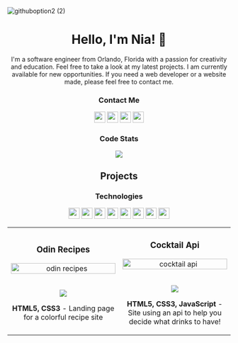 <!--HEADER-->
![githuboption2 (2)](https://user-images.githubusercontent.com/83649458/168452269-4871297a-7858-4af3-9209-c5f90d63b41e.png)
<h1 align="center">Hello, I'm Nia! 👋</h1>
<p align="center">I'm a software engineer from Orlando, Florida with a passion for creativity and education. Feel free to take a look at my latest projects. I am currently available for new opportunities. If you need a web developer or a website made, please feel free to contact me.</p>

<!-- SOCIALS -->
<h3 align="center">Contact Me</h3>
<p align="center">
  <a href="https://nialabrette.com" target="_blank"><img src="https://img.shields.io/badge/Personal_Portfolio-blueviolet?style=plastic&logoColor=white" height=25/></a>
  <a href="https://twitter.com/nia_codes"><img src="https://img.shields.io/badge/Twitter-blueviolet?&style=plastic&logo=twitter&logoColor=blue" height=25></a>
  <a href="mailto:niajlabrette@gmail.com"><img src="https://img.shields.io/badge/Email-blueviolet?style=plastic&logo=gmail&logoColor=red" height=25></a>
  <a href="https://www.linkedin.com/in/nialabrette/"><img src="https://img.shields.io/badge/LinkedIn-blueviolet?style=plastic&logo=linkedin&logoColor=white" height=25></a>
</p>

<!--Code Stats-->
<h3 align="center">Code Stats</h3>
  <p align="center">
    <img src="https://github-readme-streak-stats.herokuapp.com?user=nialabrette&theme=monokai&date_format=j%20M%5B%20Y%5D">
  </p>

<!-- PROJECTS -->

<h2 align="center">Projects</h2>
<div align="center">
	<table>
		<tr>
			<td width="50%">
				<h3 align="center">Odin Recipes</h3>
				<div align="center" >  
					<a href='https://github.com/nialabrette/odin-recipes'>
						<img src="https://user-images.githubusercontent.com/83649458/168505702-2667f8c1-abd5-4db0-aaa3-9b358d889deb.gif" alt="odin recipes" height="100%" />
					</a>
					<br>
					<br>
					<p>
						<a href="https://github.com/nialabrette/odin-recipes" target="_blank">
							<img src="https://img.shields.io/badge/Repo-blueviolet?style=plastic&logo=github"/>
						</a>  
					</p>
					<p><strong>HTML5, CSS3</strong> - Landing page for a colorful recipe site</p>
				</div>
			</td>
			<td width="50%">
				<h3 align="center">Cocktail Api</h3>
				<div align="center" >  
					<a href='https://github.com/nialabrette/cocktail-api'>
						<img src="https://user-images.githubusercontent.com/83649458/168508480-f65de8b5-bc74-44a4-9b28-ab24df6f7e7d.gif" alt="cocktail api" height="100%" />
					</a>
					<br>
					<br>
					<p>
						<a href="https://github.com/nialabrette/cocktail-api" target="_blank">
							<img src="https://img.shields.io/badge/Repo-blueviolet?style=plastic&logo=github"/>
						</a>  
					</p>
					<p><strong>HTML5, CSS3, JavaScript</strong> - Site using an api to help you decide what drinks to have!</p>
				</div>
			</td>
      
	

      
      
<!--Technologies-->
<h3 align="center">Technologies</h3>
<p align="center">
<img src="https://img.shields.io/badge/HTML5-blueviolet?style=plastic&logo=html5" height=25>
<img src="https://img.shields.io/badge/CSS3-blueviolet?style=plastic&logo=css3" height=25>
<img src="https://img.shields.io/badge/JavaScript-blueviolet?style=plastic&logo=javascript" height=25>
<img src="https://img.shields.io/badge/MongoDB-blueviolet?style=plastic&logo=MongoDB" height=25>
<img src="https://img.shields.io/badge/Express.js-blueviolet?style=plastic&logo=Express" height=25>
<img src="https://img.shields.io/badge/React-blueviolet?style=plastic&logo=React" height=25>
<img src="https://img.shields.io/badge/Node.js-blueviolet?style=plastic&logo=Node.js" height=25>
<img src="https://img.shields.io/badge/Visual_Studio-blueviolet?style=plastic&logo=VisualStudio" height=25>
</p>


